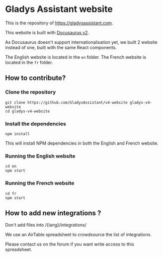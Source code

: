 # Gladys Assistant website

This is the repository of https://gladysassistant.com.

This website is built with [Docusaurus v2](https://v2.docusaurus.io/).

As Docusaurus doesn't support internationalisation yet, we built 2 website instead of one, built with the same React components.

The English website is located in the `en` folder.
The French website is located in the `fr` folder.

## How to contribute?

### Clone the repository

```
git clone https://github.com/GladysAssistant/v4-website gladys-v4-website
cd gladys-v4-website
```

### Install the dependencies

```
npm install
```

This will install NPM dependencies in both the English and French website.

### Running the English website

```
cd en
npm start
```

### Running the French website

```
cd fr
npm start
```

## How to add new integrations ?

Don't add files into /{lang}/integrations/

We use an AirTable spreadsheet to crowdsource the list of integrations.

Please contact us on the forum if you want write access to this spreadsheet.
